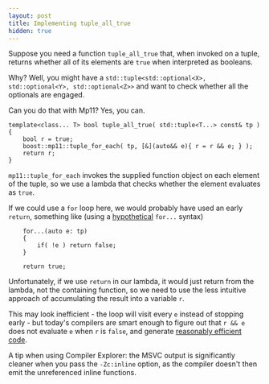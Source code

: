 ```yaml
---
layout: post
title: Implementing tuple_all_true
hidden: true
---
```


Suppose you need a function `tuple_all_true` that, when invoked on a tuple,
returns whether all of its elements are `true` when interpreted as booleans.

Why? Well, you might have a
`std::tuple<std::optional<X>, std::optional<Y>, std::optional<Z>>` and want
to check whether all the optionals are engaged.

Can you do that with Mp11? Yes, you can.

```
template<class... T> bool tuple_all_true( std::tuple<T...> const& tp )
{
    bool r = true;
    boost::mp11::tuple_for_each( tp, [&](auto&& e){ r = r && e; } );
    return r;
}
```

`mp11::tuple_for_each` invokes the supplied function object on each
element of the tuple, so we use a lambda that checks whether the
element evaluates as `true`.

If we could use a `for` loop here, we would probably have used an
early `return`, something like (using a
[hypothetical](http://www.open-std.org/jtc1/sc22/wg21/docs/papers/2019/p1306r1.pdf)
`for...` syntax)

```
    for...(auto e: tp)
    {
        if( !e ) return false;
    }

    return true;
```

Unfortunately, if we use `return` in our lambda, it would just return
from the lambda, not the containing function, so we need to use the less
intuitive approach of accumulating the result into a variable `r`.

This may look inefficient - the loop will visit every `e` instead of
stopping early - but today's compilers are smart enough to figure out
that `r && e` does not evaluate `e` when `r` is `false`, and
generate [reasonably efficient code](https://godbolt.org/z/18oh5z).

A tip when using Compiler Explorer: the MSVC output is significantly
cleaner when you pass the `-Zc:inline` option, as the compiler doesn't
then emit the unreferenced inline functions.
